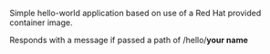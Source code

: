 Simple hello-world application based on use of a Red Hat provided container image.

Responds with a message if passed a path of /hello/**your name**
